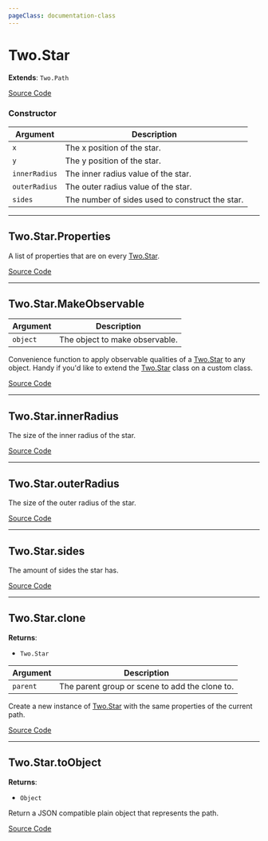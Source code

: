 ```yaml
---
pageClass: documentation-class
---
```


# Two.Star


<div class="extends">

__Extends__: `Two.Path`

</div>





<div class="meta">

  [Source Code](https://github.com/jonobr1/two.js/blob/dev/src/shapes/star.js#L10)

</div>



### Constructor


| Argument | Description |
| ---- | ----------- |
|  `x`  | The x position of the star. |
|  `y`  | The y position of the star. |
|  `innerRadius`  | The inner radius value of the star. |
|  `outerRadius`  | The outer radius value of the star. |
|  `sides`  | The number of sides used to construct the star. |



---

<div class="static member ">

## Two.Star.Properties








<div class="properties">

A list of properties that are on every [Two.Star](/documentation/star).

</div>








<div class="meta">

  [Source Code](https://github.com/jonobr1/two.js/blob/dev/src/shapes/star.js#L74)

</div>






</div>



---

<div class="static function ">

## Two.Star.MakeObservable










<div class="params">

| Argument | Description |
| ---- | ----------- |
|  `object`  | The object to make observable. |
</div>




<div class="description">

Convenience function to apply observable qualities of a [Two.Star](/documentation/star) to any object. Handy if you'd like to extend the [Two.Star](/documentation/star) class on a custom class.

</div>



<div class="meta">

  [Source Code](https://github.com/jonobr1/two.js/blob/dev/src/shapes/star.js#L80)

</div>






</div>



---

<div class="instance member ">

## Two.Star.innerRadius








<div class="properties">

The size of the inner radius of the star.

</div>








<div class="meta">

  [Source Code](https://github.com/jonobr1/two.js/blob/dev/src/shapes/star.js#L37)

</div>






</div>



---

<div class="instance member ">

## Two.Star.outerRadius








<div class="properties">

The size of the outer radius of the star.

</div>








<div class="meta">

  [Source Code](https://github.com/jonobr1/two.js/blob/dev/src/shapes/star.js#L45)

</div>






</div>



---

<div class="instance member ">

## Two.Star.sides








<div class="properties">

The amount of sides the star has.

</div>








<div class="meta">

  [Source Code](https://github.com/jonobr1/two.js/blob/dev/src/shapes/star.js#L53)

</div>






</div>



---

<div class="instance function ">

## Two.Star.clone




<div class="returns">

__Returns__:



+ `Two.Star`




</div>







<div class="params">

| Argument | Description |
| ---- | ----------- |
|  `parent`  | The parent group or scene to add the clone to. |
</div>




<div class="description">

Create a new instance of [Two.Star](/documentation/star) with the same properties of the current path.

</div>



<div class="meta">

  [Source Code](https://github.com/jonobr1/two.js/blob/dev/src/shapes/star.js#L199)

</div>






</div>



---

<div class="instance function ">

## Two.Star.toObject




<div class="returns">

__Returns__:



+ `Object`




</div>










<div class="description">

Return a JSON compatible plain object that represents the path.

</div>



<div class="meta">

  [Source Code](https://github.com/jonobr1/two.js/blob/dev/src/shapes/star.js#L236)

</div>






</div>


